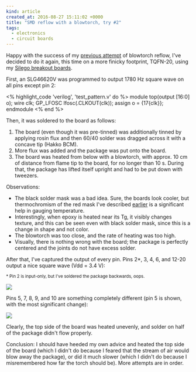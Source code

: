 ```yaml
---
kind: article
created_at: 2016-08-27 15:11:02 +0000
title: "SMD reflow with a blowtorch, try #2"
tags:
  - electronics
  - circuit boards
---
```


Happy with the success of my [previous attempt][reblow] of blowtorch reflow, I've decided to do it
again, this time on a more finicky footprint, TQFN-20, using my [Silego breakout boards][breakout].

[reblow]: /notes/2016-04-28/smd-reflow-with-a-blowtorch/
[breakout]: /notes/2016-08-08/silego-greenpak-4-breakout-boards/

First, an SLG46620V was programmed to output 1780 Hz square wave on all pins except pin 2:

<% highlight_code 'verilog', 'test_pattern.v' do %>
module top(output [16:0] o);
  wire clk;
  GP_LFOSC lfosc(.CLKOUT(clk));
  assign o = {17{clk}};
endmodule
<% end %>

Then, it was soldered to the board as follows:

  1. The board (even though it was pre-tinned) was additionally tinned by applying rosin flux
     and then 60/40 solder was dragged across it with a concave tip (Hakko BCM).
  2. More flux was added and the package was put onto the board.
  3. The board was heated from below with a blowtorch, with approx. 10 cm of distance from flame
     tip to the board, for no longer than 10 s. During that, the package has lifted itself upright
     and had to be put down with tweezers.

Observations:

  * The black solder mask was a bad idea. Sure, the boards look cooler, but thermochromism of
    the red mask I've described [earlier][reblow] is a significant help in gauging temperature.
  * Interestingly, when epoxy is heated near its Tg, it visibly changes texture, and this can be
    seen even with black solder mask, since this is a change in shape and not color.
  * The blowtorch was too close, and the rate of heating was too high.
  * Visually, there is nothing wrong with the board; the package is perfectly centered and
    the joints do not have excess solder.

After that, I've captured the output of every pin. Pins 2*, 3, 4, 6, and 12-20 output a nice square
wave (Vdd = 3.4 V):

<small>* Pin 2 is input-only, but I've soldered the package backwards, oops.</small>

![](/images/blowtorch-reflow-2/good-trace.png)

Pins 5, 7, 8, 9, and 10 are something completely different (pin 5 is shown, with the most
significant change):

![](/images/blowtorch-reflow-2/bad-trace.png)

Clearly, the top side of the board was heated unevenly, and solder on half of the package didn't
flow properly.

Conclusion: I should have heeded my own advice and heated the top side of the board (which I didn't
do because I feared that the stream of air would blow away the package), or did it much slower
(which I didn't do because I misremembered how far the torch should be).
More attempts are in order.
